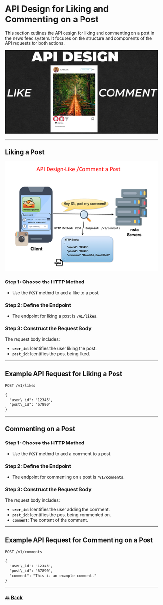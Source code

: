 # **API Design for Liking and Commenting on a Post**

This section outlines the API design for liking and commenting on a post in the news feed system. It focuses on the structure and components of the API requests for both actions.

![05.png](img/05.png)

---


## **Liking a Post**

![06.png](img/06.png)

### **Step 1: Choose the HTTP Method**

* Use the **`POST`** method to add a like to a post.

### **Step 2: Define the Endpoint**

* The endpoint for liking a post is **`/v1/likes`**.

### **Step 3: Construct the Request Body**

The request body includes:

* **`user_id`**: Identifies the user liking the post.  
* **`post_id`**: Identifies the post being liked.

---

## **Example API Request for Liking a Post**

`POST /v1/likes`

```
{  
  "user\_id": "12345",  
  "post\_id": "67890"  
}
```

---

## **Commenting on a Post**

### **Step 1: Choose the HTTP Method**

* Use the **`POST`** method to add a comment to a post.

### **Step 2: Define the Endpoint**

* The endpoint for commenting on a post is **`/v1/comments`**.

### **Step 3: Construct the Request Body**

The request body includes:

* **`user_id`**: Identifies the user adding the comment.  
* **`post_id`**: Identifies the post being commented on.  
* **`comment`**: The content of the comment.

---

## **Example API Request for Commenting on a Post**

`POST /v1/comments` 

```
{  
  "user\_id": "12345",  
  "post\_id": "67890",  
  "comment": "This is an example comment."  
}
```
---

### 🔙 [Back](../README.md)